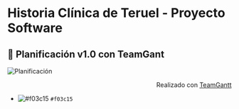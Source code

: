 # Historia Clínica de Teruel - Proyecto Software

 :calendar: Planificación v1.0 con TeamGant
---
![Planificación](https://github.com/800710/ProyectoSoftware21-22/blob/main/planificacionv1.0-teamgantt.png)
<p align="right">Realizado con <a href="https://prod.teamgantt.com">TeamGantt</a></p>

- ![#f03c15](https://via.placeholder.com/15/f03c15/000000?text=+) `#f03c15`
